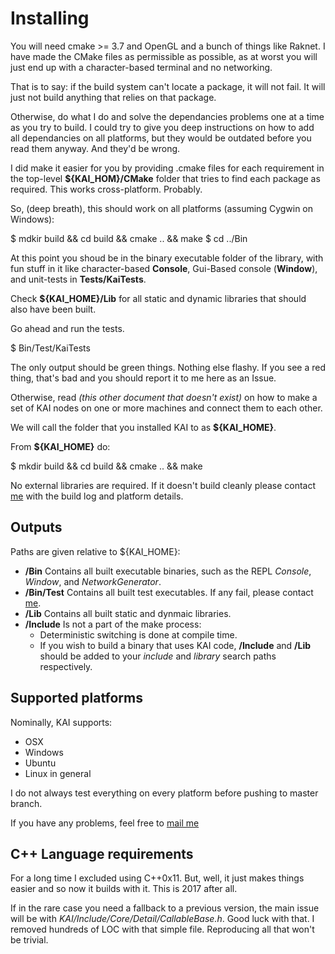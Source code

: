 # Installing

You will need cmake >= 3.7 and OpenGL and a bunch of things like Raknet. I have made the CMake files as permissible as possible, as at worst you will just end up with a character-based terminal and no networking.

That is to say: if the build system can't locate a package, it will not fail. It will just not build anything that relies on that package.

Otherwise, do what I do and solve the dependancies problems one at a time as you try to build. I could try to give you deep instructions on how to add all dependancies on all platforms, but they would be outdated before you read them anyway. And they'd be wrong.

I did make it easier for you by providing .cmake files for each requirement in the top-level **${KAI_HOM}/CMake** folder that tries to find each package as required. This works cross-platform. Probably.

So, (deep breath), this should work on all platforms (assuming Cygwin on Windows):

  $ mdkir build && cd build && cmake .. && make
  $ cd ../Bin

At this point you shoud be in the binary executable folder of the library, with fun stuff in it like character-based **Console**, Gui-Based console (**Window**), and unit-tests in **Tests/KaiTests**. 

Check **${KAI_HOME}/Lib** for all static and dynamic libraries that should also have been built.

Go ahead and run the tests.

  $ Bin/Test/KaiTests

The only output should be green things. Nothing else flashy. If you see a red thing, that's bad and you should report it to me here as an Issue.

Otherwise, read *(this other document that doesn't exist)* on how to make a set of KAI nodes on one or more machines and connect them to each other.

We will call the folder that you installed KAI to as **${KAI_HOME}**.

From **${KAI_HOME}** do:

  $ mkdir build && cd build && cmake .. && make

No external libraries are required. If it doesn't build cleanly please contact [me](mailto:christian.schladetsch@gmail.com) with the build log and platform details.

## Outputs

Paths are given relative to ${KAI_HOME}:

* **/Bin** Contains all built executable binaries, such as the REPL _Console_, _Window_, and _NetworkGenerator_.
* **/Bin/Test** Contains all built test executables. If any fail, please contact [me](mailto:christian.schladetsch@gmail.com).
* **/Lib** Contains all built static and dynmaic libraries.
* **/Include** Is not a part of the make process:
  * Deterministic switching is done at compile time.
  * If you wish to build a binary that uses KAI code, **/Include** and **/Lib** should be added to your *include* and *library* search paths respectively.

## Supported platforms

Nominally, KAI supports:

* OSX
* Windows
* Ubuntu
* Linux in general

I do not always test everything on every platform before pushing to master branch.

If you have any problems, feel free to [mail me](mailto:christian.schladetsch@gmail.com)

## C++ Language requirements

For a long time I excluded using C++0x11. But, well, it just makes things easier and so now it builds with it. This is 2017 after all.

If in the rare case you need a fallback to a previous version, the main issue will be with *KAI/Include/Core/Detail/CallableBase.h*. Good luck with that. I removed hundreds of LOC with that simple file. Reproducing all that won't be trivial.
